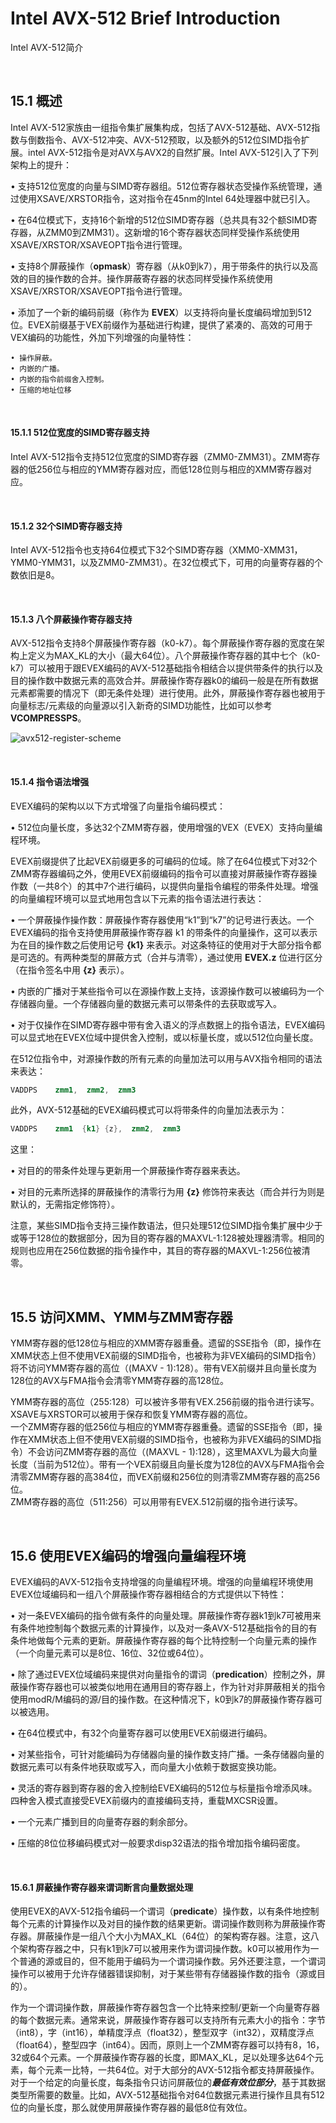 # Intel AVX-512 Brief Introduction
Intel AVX-512简介

<br />

## 15.1 概述

Intel AVX-512家族由一组指令集扩展集构成，包括了AVX-512基础、AVX-512指数与倒数指令、AVX-512冲突、AVX-512预取，以及额外的512位SIMD指令扩展。intel AVX-512指令是对AVX与AVX2的自然扩展。Intel AVX-512引入了下列架构上的提升：

• 支持512位宽度的向量与SIMD寄存器组。512位寄存器状态受操作系统管理，通过使用XSAVE/XRSTOR指令，这对指令在45nm的Intel 64处理器中就已引入。

• 在64位模式下，支持16个新增的512位SIMD寄存器（总共具有32个额SIMD寄存器，从ZMM0到ZMM31）。这新增的16个寄存器状态同样受操作系统使用XSAVE/XRSTOR/XSAVEOPT指令进行管理。

• 支持8个屏蔽操作（**opmask**）寄存器（从k0到k7），用于带条件的执行以及高效的目的操作数的合并。操作屏蔽寄存器的状态同样受操作系统使用XSAVE/XRSTOR/XSAVEOPT指令进行管理。

• 添加了一个新的编码前缀（称作为 **EVEX**）以支持将向量长度编码增加到512位。EVEX前缀基于VEX前缀作为基础进行构建，提供了紧凑的、高效的可用于VEX编码的功能性，外加下列增强的向量特性：

    • 操作屏蔽。
    • 内嵌的广播。
    • 内嵌的指令前缀舍入控制。
    • 压缩的地址位移
    
<br />

#### 15.1.1 512位宽度的SIMD寄存器支持

Intel AVX-512指令支持512位宽度的SIMD寄存器（ZMM0-ZMM31）。ZMM寄存器的低256位与相应的YMM寄存器对应，而低128位则与相应的XMM寄存器对应。

<br />

#### 15.1.2 32个SIMD寄存器支持

Intel AVX-512指令也支持64位模式下32个SIMD寄存器（XMM0-XMM31，YMM0-YMM31，以及ZMM0-ZMM31）。在32位模式下，可用的向量寄存器的个数依旧是8。

<br />

#### 15.1.3 八个屏蔽操作寄存器支持

AVX-512指令支持8个屏蔽操作寄存器（k0-k7）。每个屏蔽操作寄存器的宽度在架构上定义为MAX_KL的大小（最大64位）。八个屏蔽操作寄存器的其中七个（k0-k7）可以被用于跟EVEX编码的AVX-512基础指令相结合以提供带条件的执行以及目的操作数中数据元素的高效合并。屏蔽操作寄存器k0的编码一般是在所有数据元素都需要的情况下（即无条件处理）进行使用。此外，屏蔽操作寄存器也被用于向量标志/元素级的向量源以引入新奇的SIMD功能性，比如可以参考**VCOMPRESSPS**。

![avx512-register-scheme](https://github.com/zenny-chen/Intel-AVX512-Brief-Introduction/blob/master/avx512-register-scheme.png)

<br />

#### 15.1.4 指令语法增强

EVEX编码的架构以以下方式增强了向量指令编码模式：

• 512位向量长度，多达32个ZMM寄存器，使用增强的VEX（EVEX）支持向量编程环境。

EVEX前缀提供了比起VEX前缀更多的可编码的位域。除了在64位模式下对32个ZMM寄存器编码之外，使用EVEX前缀编码的指令可以直接对屏蔽操作寄存器操作数（一共8个）的其中7个进行编码，以提供向量指令编程的带条件处理。增强的向量编程环境可以显式地用包含以下元素的指令语法进行表达：

• 一个屏蔽操作操作数：屏蔽操作寄存器使用“k1”到“k7”的记号进行表达。一个EVEX编码的指令支持使用屏蔽操作寄存器 k1 的带条件的向量操作，这可以表示为在目的操作数之后使用记号 **{k1}** 来表示。对这条特征的使用对于大部分指令都是可选的。有两种类型的屏蔽方式（合并与清零），通过使用 **EVEX.z** 位进行区分（在指令签名中用 **{z}** 表示）。

• 内嵌的广播对于某些指令可以在源操作数上支持，该源操作数可以被编码为一个存储器向量。一个存储器向量的数据元素可以带条件的去获取或写入。

• 对于仅操作在SIMD寄存器中带有舍入语义的浮点数据上的指令语法，EVEX编码可以显式地在EVEX位域中提供舍入控制，或以标量长度，或以512位向量长度。

在512位指令中，对源操作数的所有元素的向量加法可以用与AVX指令相同的语法来表达：

```asm
VADDPS    zmm1,  zmm2,  zmm3
```

此外，AVX-512基础的EVEX编码模式可以将带条件的向量加法表示为：

```asm
VADDPS    zmm1  {k1} {z},  zmm2,  zmm3
```

这里：

• 对目的的带条件处理与更新用一个屏蔽操作寄存器来表达。

• 对目的元素所选择的屏蔽操作的清零行为用 **{z}** 修饰符来表达（而合并行为则是默认的，无需指定修饰符）。

注意，某些SIMD指令支持三操作数语法，但只处理512位SIMD指令集扩展中少于或等于128位的数据部分，因为目的寄存器的MAXVL-1:128被处理器清零。相同的规则也应用在256位数据的指令操作中，其目的寄存器的MAXVL-1:256位被清零。

<br />

## 15.5 访问XMM、YMM与ZMM寄存器

YMM寄存器的低128位与相应的XMM寄存器重叠。遗留的SSE指令（即，操作在XMM状态上但不使用VEX前缀的SIMD指令，也被称为非VEX编码的SIMD指令）将不访问YMM寄存器的高位（(MAXV - 1):128）。带有VEX前缀并且向量长度为128位的AVX与FMA指令会清零YMM寄存器的高128位。

YMM寄存器的高位（255:128）可以被许多带有VEX.256前缀的指令进行读写。    
XSAVE与XRSTOR可以被用于保存和恢复YMM寄存器的高位。    
一个ZMM寄存器的低256位与相应的YMM寄存器重叠。遗留的SSE指令（即，操作在XMM状态上但不使用VEX前缀的SIMD指令，也被称为非VEX编码的SIMD指令）不会访问ZMM寄存器的高位（(MAXVL - 1):128），这里MAXVL为最大向量长度（当前为512位）。带有一个VEX前缀且向量长度为128位的AVX与FMA指令会清零ZMM寄存器的高384位，而VEX前缀和256位的则清零ZMM寄存器的高256位。    
ZMM寄存器的高位（511:256）可以用带有EVEX.512前缀的指令进行读写。

<br />

## 15.6 使用EVEX编码的增强向量编程环境

EVEX编码的AVX-512指令支持增强的向量编程环境。增强的向量编程环境使用EVEX位域编码和一组八个屏蔽操作寄存器相结合的方式提供以下特性：

• 对一条EVEX编码的指令做有条件的向量处理。屏蔽操作寄存器k1到k7可被用来有条件地控制每个数据元素的计算操作，以及对一条AVX-512基础指令的目的有条件地做每个元素的更新。屏蔽操作寄存器的每个比特控制一个向量元素的操作（一个向量元素可以是8位、16位、32位或64位）。

• 除了通过EVEX位域编码来提供对向量指令的谓词（**predication**）控制之外，屏蔽操作寄存器也可以被类似地用在通用目的寄存器上，作为针对非屏蔽相关的指令使用modR/M编码的源/目的操作数。在这种情况下，k0到k7的屏蔽操作寄存器可以被选用。

• 在64位模式中，有32个向量寄存器可以使用EVEX前缀进行编码。

• 对某些指令，可针对能编码为存储器向量的操作数支持广播。一条存储器向量的数据元素可以有条件地获取或写入，而向量大小依赖于数据变换功能。

• 灵活的寄存器到寄存器的舍入控制给EVEX编码的512位与标量指令增添风味。四种舍入模式直接受EVEX前缀内的直接编码支持，重载MXCSR设置。

• 一个元素广播到目的向量寄存器的剩余部分。

• 压缩的8位位移编码模式对一般要求disp32语法的指令增加指令编码密度。

<br />

#### 15.6.1 屏蔽操作寄存器来谓词断言向量数据处理

使用EVEX的AVX-512指令编码一个谓词（**predicate**）操作数，以有条件地控制每个元素的计算操作以及对目的操作数的结果更新。谓词操作数则称为屏蔽操作寄存器。屏蔽操作是一组八个大小为MAX_KL（64位）的架构寄存器。注意，这八个架构寄存器之中，只有k1到k7可以被用来作为谓词操作数。k0可以被用作为一个普通的源或目的，但不能用于编码为一个谓词操作数。另外还要注意，一个谓词操作可以被用于允许存储器错误抑制，对于某些带有存储器操作数的指令（源或目的）。

作为一个谓词操作数，屏蔽操作寄存器包含一个比特来控制/更新一个向量寄存器的每个数据元素。通常来说，屏蔽操作寄存器可以支持所有元素大小的指令：字节（int8），字（int16），单精度浮点（float32），整型双字（int32），双精度浮点（float64），整型四字（int64）。因而，原则上一个ZMM寄存器可以持有8，16，32或64个元素。一个屏蔽操作寄存器的长度，即MAX_KL，足以处理多达64个元素，每个元素一比特，一共64位。对于大部分的AVX-512指令都支持屏蔽操作。对于一个给定的向量长度，每条指令只访问屏蔽位的***最低有效位部分***，基于其数据类型所需要的数量。比如，AVX-512基础指令对64位数据元素进行操作且具有512位的向量长度，那么就使用屏蔽操作寄存器的最低8位有效位。
